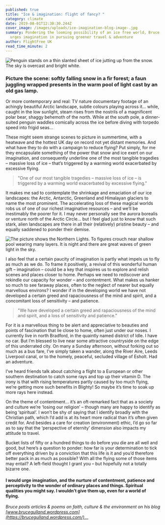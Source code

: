 ```yaml
---
published: true
title: "Ice & imagination: flight of fancy? "
category: climate
date: 2019-08-01T12:30:30.244Z
cover_image: /images/uploads/ice-imagination-blog-image-.jpg
summary: Pondering the looming possibility of an ice free world, Bruce Gulland
  urges imagination in pursuing greener travel & adventure
author: FlightFree UK
read_time_minute: 2
---
```

![Penguin stands on a thin slanted sheet of ice jutting up from the snow. The sky is overcast and bright white. ](/images/uploads/penguin-on-ice-danielle-barnes-unsplash.jpg "Photo credit: Danielle Barnes (Source: Unsplash) ")

### Picture the scene: softly falling snow in a fir forest; a faun juggling wrapped presents in the warm pool of light cast by an old gas lamp.

Or more contemporary and real: TV nature documentary footage of an achingly beautiful Arctic landscape, subtle colours playing across it… while, caught in the low sunlight, steam rises from the nostrils of a magnificent polar bear, shaggy behemoth of the north. While at the south pole, a dinner-suited penguin waddles comically across the ice before diving with torpedo speed into frigid seas… 

These might seem strange scenes to picture in summertime, with a heatwave and the hottest UK day on record not yet distant memories. And what have they to do with a campaign to reduce flying? Put simply, for me they encapsulate something of the power that snow and ice exert on our imagination, and consequently underline one of the most tangible tragedies – massive loss of ice – that’s triggered by a warming world exacerbated by excessive flying. 

> "One of our most tangible tragedies – massive loss of ice – is triggered by a warming world exacerbated by excessive flying."

It makes me sad to contemplate the shrinkage and emaciation of our ice landscapes: the Arctic, Antarctic, Greenland and Himalayan glaciers to name the most prominent. The accelerating loss of these magical worlds robs us of one of our richest imaginative resources – and we’ll be inestimably the poorer for it. I may never personally see the aurora borealis or venture north of the Arctic Circle… but I feel glad just to know that such stark, alien landscapes are there in all their (relatively) pristine beauty – and equally saddened to ponder their demise. 

![The picture shows the Northern Lights. To figures crouch near  shallow pool wearing many layers. It is night and there are great waves of green light in the sky. ](/images/uploads/ice-imagination-blog-image-.jpg "Photo credit: Noel Bauza ")

I also feel that a certain paucity of imagination is partly what impels us to fly as much as we do. To frame it positively, a revival of this wonderful human gift – imagination – could be a key that inspires us to explore and relish scenes and places closer to home. Perhaps we need to rediscover and rekindle our capacity for wonder – and contentment. What makes us hanker so much to see faraway places, often to the neglect of nearer but equally marvellous environs? I wonder if in the developing world we have not developed a certain greed and rapaciousness of the mind and spirit, and a concomitant loss of sensitivity – and patience.

> "We have developed a certain greed and rapaciousness of the mind and spirit, and a loss of sensitivity and patience."

For it is a marvellous thing to be alert and appreciative to beauties and points of fascination that lie close to home, often just under our noses. I currently live in north Bradford, in the quaintly named district of Idle. I have no car. But I’m blessed to live near some attractive countryside on the edge of this underrated city. On many a Sunday afternoon, without forking out so much as a bus fare, I’ve simply taken a wander, along the River Aire, Leeds Liverpool canal, or to the homely, peaceful, secluded village of Esholt. Had an adventure.

I’ve heard friends talk about catching a flight to a European or other southern destination to catch some rays and top up their vitamin D. The irony is that with rising temperatures partly caused by too much flying, we’re getting more such benefits in Blighty! So maybe it’s time to soak up more rays here instead.

On the theme of contentment… it’s an oft-remarked fact that as a society and culture we’re ‘losing our religion’ – though many are happy to identify as being ‘spiritual’. I won’t be shy of saying that I identify broadly with the Christian path, which I’d add is at its heart more radical than it’s often given credit for. And besides a care for creation (environment) ethic, I’d go so far as to say that the ‘perspective of eternity’ dimension also impacts my attitude to travel. 

Bucket lists of fifty or a hundred things to do before you die are all well and good, but here’s a question to ponder: how far is your determination to tick off everything driven by a conviction that this life is it and you’d therefore better pack in as much as possible? With all the flying some of those items may entail? A left-field thought I grant you – but hopefully not a totally bizarre one. 

#### I would urge imagination, and the nurture of contentment, patience and perceptivity to the wonder of ordinary places and things. Spiritual qualities you might say. I wouldn’t give them up, even for a world of flying.

*Bruce posts articles & poems on faith, culture & the environment on his blog* *[www.brucegulland.wordpress.com](https://brucegulland.wordpress.com/)*__